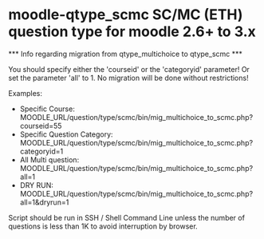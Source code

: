 # moodle-qtype_scmc SC/MC (ETH) question type for moodle 2.6+ to 3.x

*** Info regarding migration from qtype_multichoice to qtype_scmc ***

You should specify either the 'courseid' or the 'categoryid' parameter! Or set the parameter 'all' to 1. No migration will be done without restrictions!

Examples:
	
- Specific Course: MOODLE_URL/question/type/scmc/bin/mig_multichoice_to_scmc.php?courseid=55
- Specific Question Category: MOODLE_URL/question/type/scmc/bin/mig_multichoice_to_scmc.php?categoryid=1
- All Multi question: MOODLE_URL/question/type/scmc/bin/mig_multichoice_to_scmc.php?all=1
- DRY RUN: MOODLE_URL/question/type/scmc/bin/mig_multichoice_to_scmc.php?all=1&dryrun=1

Script should be run in SSH / Shell Command Line unless the number of questions is less than 1K to avoid interruption by browser.
